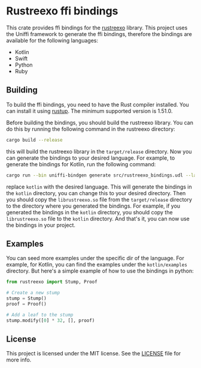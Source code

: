 
# Rustreexo ffi bindings

This crate provides ffi bindings for the [rustreexo](https://github.com/mit-dci/rustreexo) library. This project uses the Uniffi framework to generate the ffi bindings, therefore the bindings are available for the following languages:

 - Kotlin
 - Swift
 - Python
 - Ruby

## Building

To build the ffi bindings, you need to have the Rust compiler installed. You can install it using [rustup](https://rustup.rs/). The minimum supported version is 1.51.0.

Before building the bindings, you should build the rustreexo library. You can do this by running the following command in the rustreexo directory:

```bash
cargo build --release
```

this will build the rustreexo library in the `target/release` directory. Now you can generate the bindings to your desired language. For example, to generate the bindings for Kotlin, run the following command:

```bash
cargo run --bin uniffi-bindgen generate src/rustreexo_bindings.udl --language kotlin --out-dir ./kotin
```

replace `kotlin` with the desired language. This will generate the bindings in the `kotlin` directory, you can change this to your desired directory. Then you should copy
the `librustreexo.so` file from the `target/release` directory to the directory where you generated the bindings. For example, if you generated the bindings in the `kotlin` directory, you should copy the `librustreexo.so` file to the `kotlin` directory. And that's it, you can now use the bindings in your project.

## Examples

You can seed more examples under the specific dir of the language. For example, for Kotlin, you can find the examples under the `kotlin/examples` directory. But here's a simple example of how to use the bindings in python:

```python
from rustreexo import Stump, Proof

# Create a new stump
stump = Stump()
proof = Proof()

# Add a leaf to the stump
stump.modify([0] * 32, [], proof)
```

## License

This project is licensed under the MIT license. See the [LICENSE](LICENSE) file for more info.